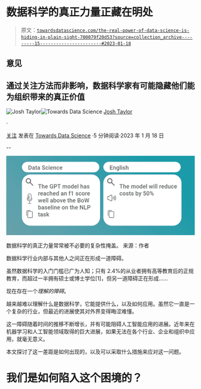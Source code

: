 # 数据科学的真正力量正藏在明处

> 原文：[`towardsdatascience.com/the-real-power-of-data-science-is-hiding-in-plain-sight-700079f20d53?source=collection_archive---------15-----------------------#2023-01-18`](https://towardsdatascience.com/the-real-power-of-data-science-is-hiding-in-plain-sight-700079f20d53?source=collection_archive---------15-----------------------#2023-01-18)

## 意见

## 通过关注方法而非影响，数据科学家有可能隐藏他们能为组织带来的真正价值

[](https://medium.com/@thejoshtaylor?source=post_page-----700079f20d53--------------------------------)![Josh Taylor](https://medium.com/@thejoshtaylor?source=post_page-----700079f20d53--------------------------------)[](https://towardsdatascience.com/?source=post_page-----700079f20d53--------------------------------)![Towards Data Science](https://towardsdatascience.com/?source=post_page-----700079f20d53--------------------------------) [Josh Taylor](https://medium.com/@thejoshtaylor?source=post_page-----700079f20d53--------------------------------)

·

[关注](https://medium.com/m/signin?actionUrl=https%3A%2F%2Fmedium.com%2F_%2Fsubscribe%2Fuser%2Fb5b5ec923fa3&operation=register&redirect=https%3A%2F%2Ftowardsdatascience.com%2Fthe-real-power-of-data-science-is-hiding-in-plain-sight-700079f20d53&user=Josh+Taylor&userId=b5b5ec923fa3&source=post_page-b5b5ec923fa3----700079f20d53---------------------post_header-----------) 发表在 [Towards Data Science](https://towardsdatascience.com/?source=post_page-----700079f20d53--------------------------------) ·5 分钟阅读·2023 年 1 月 18 日[](https://medium.com/m/signin?actionUrl=https%3A%2F%2Fmedium.com%2F_%2Fvote%2Ftowards-data-science%2F700079f20d53&operation=register&redirect=https%3A%2F%2Ftowardsdatascience.com%2Fthe-real-power-of-data-science-is-hiding-in-plain-sight-700079f20d53&user=Josh+Taylor&userId=b5b5ec923fa3&source=-----700079f20d53---------------------clap_footer-----------)

--

[](https://medium.com/m/signin?actionUrl=https%3A%2F%2Fmedium.com%2F_%2Fbookmark%2Fp%2F700079f20d53&operation=register&redirect=https%3A%2F%2Ftowardsdatascience.com%2Fthe-real-power-of-data-science-is-hiding-in-plain-sight-700079f20d53&source=-----700079f20d53---------------------bookmark_footer-----------)![](img/246816ab22f1bbd70ccca85e46c51319.png)

数据科学的真正力量常常被不必要的复杂性掩盖。 来源：作者

数据科学行业内部与其他人之间正在形成一道障碍。

虽然数据科学的入门门槛已广为人知；只有 2.4%的从业者拥有高等教育后的正规教育，而超过一半拥有硕士或博士学位[1]，但另一道障碍正在形成……

现在存在一个*理解的障碍*。

越来越难以理解什么是数据科学，它能提供什么，以及如何应用。虽然它一直是一个复杂的行业，但最近的进展使其对外界变得晦涩难懂。

这一障碍随着时间的推移不断增长，并有可能阻碍人工智能应用的进展。近年来在机器学习和人工智能领域取得的巨大进展，如果无法在各个行业、企业和组织中应用，就毫无意义。

本文探讨了这一差距是如何出现的，以及可以采取什么措施来应对这一问题。

# 我们是如何陷入这个困境的？
